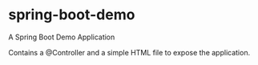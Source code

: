 # spring-boot-demo
A Spring Boot Demo Application

Contains a @Controller and a simple HTML file to expose the application.
